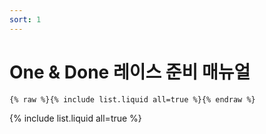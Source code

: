 ```yaml
---
sort: 1
---
```


# One & Done 레이스 준비 매뉴얼

```
{% raw %}{% include list.liquid all=true %}{% endraw %}
```

{% include list.liquid all=true %}
